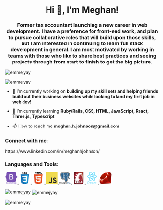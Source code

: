 <h1 align="center">Hi 👋, I'm Meghan!</h1>
<h3 align="center">Former tax accountant launching a new career in web development. I have a preference for front-end work, and plan to pursue collaborative roles that will build upon those skills, but I am interested in continuing to learn full stack development in general. I am most motivated by working in teams with those who like to share best practices and seeing projects through from start to finish to get the big picture.</h3>

<p align="left"> <img src="https://komarev.com/ghpvc/?username=emmejyay&label=Profile%20views&color=0e75b6&style=flat" alt="emmejyay" /> </p>

<p align="left"> <a href="https://github.com/ryo-ma/github-profile-trophy"><img src="https://github-profile-trophy.vercel.app/?username=emmejyay" alt="emmejyay" /></a> </p>

- 🔭 I’m currently working on **building up my skill sets and helping friends build out their business websites while looking to land my first job in web dev!**

- 🌱 I’m currently learning **Ruby/Rails, CSS, HTML, JavaScript, React, Three.js, Typescript**

- 📫 How to reach me **meghan.h.johnson@gmail.com**

<h3 align="left">Connect with me:</h3>
<p align="left">https://www.linkedin.com/in/meghanhjohnson/
</p>

<h3 align="left">Languages and Tools:</h3>
<p align="left"> <a href="https://getbootstrap.com" target="_blank" rel="noreferrer"> <img src="https://raw.githubusercontent.com/devicons/devicon/master/icons/bootstrap/bootstrap-plain-wordmark.svg" alt="bootstrap" width="40" height="40"/> </a> <a href="https://www.w3schools.com/css/" target="_blank" rel="noreferrer"> <img src="https://raw.githubusercontent.com/devicons/devicon/master/icons/css3/css3-original-wordmark.svg" alt="css3" width="40" height="40"/> </a> <a href="https://www.w3.org/html/" target="_blank" rel="noreferrer"> <img src="https://raw.githubusercontent.com/devicons/devicon/master/icons/html5/html5-original-wordmark.svg" alt="html5" width="40" height="40"/> </a> <a href="https://developer.mozilla.org/en-US/docs/Web/JavaScript" target="_blank" rel="noreferrer"> <img src="https://raw.githubusercontent.com/devicons/devicon/master/icons/javascript/javascript-original.svg" alt="javascript" width="40" height="40"/> </a> <a href="https://www.postgresql.org" target="_blank" rel="noreferrer"> <img src="https://raw.githubusercontent.com/devicons/devicon/master/icons/postgresql/postgresql-original-wordmark.svg" alt="postgresql" width="40" height="40"/> </a> <a href="https://rubyonrails.org" target="_blank" rel="noreferrer"> <img src="https://raw.githubusercontent.com/devicons/devicon/master/icons/rails/rails-original-wordmark.svg" alt="rails" width="40" height="40"/> </a> <a href="https://reactjs.org/" target="_blank" rel="noreferrer"> <img src="https://raw.githubusercontent.com/devicons/devicon/master/icons/react/react-original-wordmark.svg" alt="react" width="40" height="40"/> </a> <a href="https://www.ruby-lang.org/en/" target="_blank" rel="noreferrer"> <img src="https://raw.githubusercontent.com/devicons/devicon/master/icons/ruby/ruby-original.svg" alt="ruby" width="40" height="40"/> </a> </p>

<p><img align="left" src="https://github-readme-stats.vercel.app/api/top-langs?username=emmejyay&show_icons=true&locale=en&layout=compact" alt="emmejyay" /></p>

<p>&nbsp;<img align="center" src="https://github-readme-stats.vercel.app/api?username=emmejyay&show_icons=true&locale=en" alt="emmejyay" /></p>

<p><img align="center" src="https://github-readme-streak-stats.herokuapp.com/?user=emmejyay&" alt="emmejyay" /></p>

